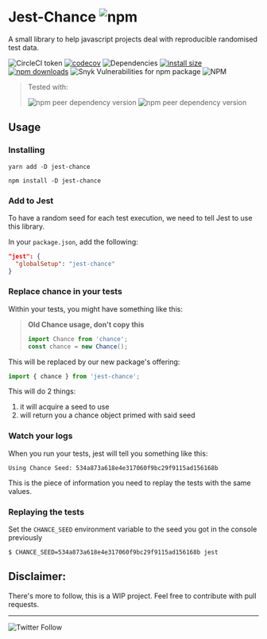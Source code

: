 # Jest-Chance ![npm](https://img.shields.io/npm/v/jest-chance.svg)
A small library to help javascript projects deal with reproducible randomised test data.

![CircleCI token](https://img.shields.io/circleci/token/6a2612980deeac020acd1c4401785f06e91a52af/project/github/meza/jest-chance/master.svg?label=circleci)
[![codecov](https://codecov.io/gh/meza/jest-chance/branch/master/graph/badge.svg)](https://codecov.io/gh/meza/jest-chance)
![Dependencies](https://david-dm.org/meza/jest-chance.svg)
[![install size](https://packagephobia.now.sh/badge?p=jest-chance)](https://packagephobia.now.sh/result?p=jest-chance)
[![npm downloads](https://img.shields.io/npm/dm/jest-chance.svg?style=flat-square)](http://npm-stat.com/charts.html?package=jest-chance)
![Snyk Vulnerabilities for npm package](https://img.shields.io/snyk/vulnerabilities/npm/jest-chance.svg)
![NPM](https://img.shields.io/npm/l/jest-chance.svg)

>Tested with:
>
>![npm peer dependency version](https://img.shields.io/npm/dependency-version/jest-chance/peer/chance.svg)
>![npm peer dependency version](https://img.shields.io/npm/dependency-version/jest-chance/dev/jest.svg)

## Usage

### Installing
```
yarn add -D jest-chance
```

```
npm install -D jest-chance
```

### Add to Jest
To have a random seed for each test execution, we need to tell Jest to use this library.

In your `package.json`, add the following:
```json
"jest": {
  "globalSetup": "jest-chance"
}
```

### Replace chance in your tests
Within your tests, you might have something like this:
>**Old Chance usage, don't copy this**
>```js 
>import Chance from 'chance';
>const chance = new Chance();
>```

This will be replaced by our new package's offering:

```js
import { chance } from 'jest-chance'; 
```

This will do 2 things:
  1. it will acquire a seed to use
  2. will return you a chance object primed with said seed
  
### Watch your logs
When you run your tests, jest will tell you something like this:
```
Using Chance Seed: 534a873a618e4e317060f9bc29f9115ad156168b
```

This is the piece of information you need to replay the tests with the same values.

### Replaying the tests
Set the `CHANCE_SEED` environment variable to the seed you got in the console previously
```
$ CHANCE_SEED=534a873a618e4e317060f9bc29f9115ad156168b jest
```

## Disclaimer:
There's more to follow, this is a WIP project. Feel free to contribute with pull requests.

---
![Twitter Follow](https://img.shields.io/twitter/follow/vsbmeza.svg?style=social)
